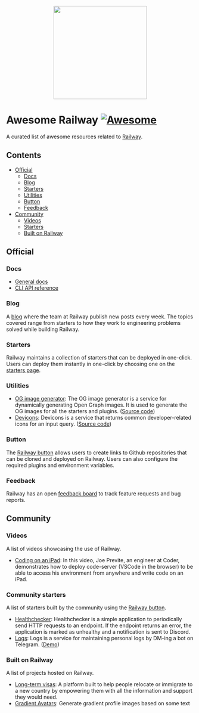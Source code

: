 <p align="center">
  <img src="https://railway.app/brand/logo-light.png" width="250">
<p>

# Awesome Railway [![Awesome](https://awesome.re/badge.svg)](https://awesome.re)

A curated list of awesome resources related to [Railway](https://railway.app/).
## Contents
- [Official](#official)
  - [Docs](#docs)
  - [Blog](#blog)
  - [Starters](#starters)
  - [Utilities](#utilities)
  - [Button](#button)
  - [Feedback](#feedback)
- [Community](#community)
  - [Videos](#videos)
  - [Starters](#community-starters)
  - [Built on Railway](#built-on-railway)

## Official

### Docs
- [General docs](https://docs.railway.app/)
- [CLI API reference](https://docs.railway.app/cli/api-reference)

### Blog
A [blog](https://blog.railway.app/) where the team at Railway publish new posts every week. The topics covered range from starters to how they work to engineering problems solved while building Railway.

### Starters
Railway maintains a collection of starters that can be deployed in one-click. Users can deploy them instantly in one-click by choosing one on the [starters page](https://railway.app/starters).

### Utilities
- [OG image generator](https://og.railway.app/): The OG image generator is a service for dynamically generating Open Graph images. It is used to generate the OG images for all the starters and plugins. ([Source code](https://github.com/railwayapp/og-generator))
- [Devicons](https://devicons.railway.app/): Devicons is a service that returns common developer-related icons for an input query. ([Source code](https://github.com/railwayapp/devicons))

### Button
The [Railway button](https://railway.app/button) allows users to create links to Github repositories that can be cloned and deployed on Railway. Users can also configure the required plugins and environment variables.

### Feedback
Railway has an open [feedback board](https://feedback.railway.app/) to track feature requests and bug reports.

## Community
  
### Videos
A list of videos showcasing the use of Railway.

- [Coding on an iPad](https://www.youtube.com/watch?v=IWfkkaY5fXs): In this video, Joe Previte, an engineer at Coder, demonstrates how to deploy code-server (VSCode in the browser) to be able to access his environment from anywhere and write code on an iPad.

### Community starters
A list of starters built by the community using the [Railway button](https://railway.app/button).

- [Healthchecker](https://github.com/morgangallant/healthchecker): Healthchecker is a simple application to periodically send HTTP requests to an endpoint. If the endpoint returns an error, the application is marked as unhealthy and a notification is sent to Discord.
- [Logs](https://github.com/morgangallant/logs): Logs is a service for maintaining personal logs by DM-ing a bot on Telegram. ([Demo](https://logs.morgangallant.com/))

### Built on Railway
A list of projects hosted on Railway.

- [Long-term visas](https://longtermvisas.com/): A platform built to help people relocate or immigrate to a new country by empowering them with all the information and support they would need.
- [Gradient Avatars](https://avatars.jakerunzer.com/): Generate gradient profile images based on some text
